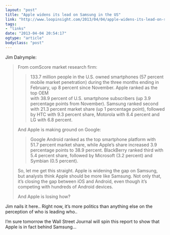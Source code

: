```yaml
---
layout: "post"
title: "Apple widens its lead on Samsung in the US"
link: "http://www.loopinsight.com/2013/04/04/apple-widens-its-lead-on-samsung-in-the-us/"
tags: 
- "links"
date: "2013-04-04 20:54:17"
ogtype: "article"
bodyclass: "post"
---
```


Jim Dalrymple:

> From comScore market research firm:
> 
> > 133.7 million people in the U.S. owned smartphones (57 percent mobile market penetration) during the three months ending in February, up 8 percent since November. Apple ranked as the top OEM  
> >  with 38.9 percent of U.S. smartphone subscribers (up 3.9 percentage points from November). Samsung ranked second with 21.3 percent market share (up 1 percentage point), followed by HTC with 9.3 percent share, Motorola with 8.4 percent and LG with 6.8 percent.
> 
> And Apple is making ground on Google:
> 
> > Google Android ranked as the top smartphone platform with 51.7 percent market share, while Apple’s share increased 3.9 percentage points to 38.9 percent. BlackBerry ranked third with 5.4 percent share, followed by Microsoft (3.2 percent) and Symbian (0.5 percent).
> 
> So, let me get this straight. Apple is widening the gap on Samsung, but analysts think Apple should be more like Samsung. Not only that, it’s closing the gap between iOS and Android, even though it’s competing with hundreds of Android devices.
> 
> And Apple is losing how?

Jim nails it here.. Right now, it’s more politics than anything else on the perception of who is leading who..

I’m sure tomorrow the Wall Street Journal will spin this report to show that Apple is in fact behind Samsung…